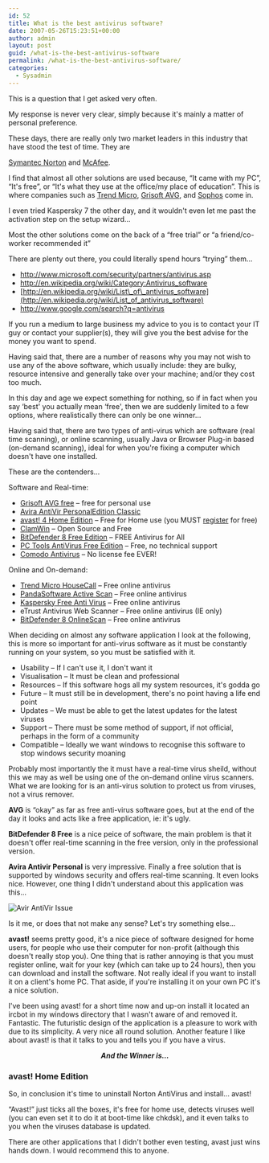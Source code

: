 ```yaml
---
id: 52
title: What is the best antivirus software?
date: 2007-05-26T15:23:51+00:00
author: admin
layout: post
guid: /what-is-the-best-antivirus-software
permalink: /what-is-the-best-antivirus-software/
categories:
  - Sysadmin
---
```

<p class="lead">
  This is a question that I get asked very often.
</p>

My response is never very clear, simply because it's mainly a matter of personal preference.

<!--more-->These days, there are really only two market leaders in this industry that have stood the test of time. They are 

[Symantec Norton](http://www.norton.com/) and [McAfee](http://www.mcafee.com/).

I find that almost all other solutions are used because, &#8220;It came with my PC&#8221;, &#8220;It's free&#8221;, or &#8220;It's what they use at the office/my place of education&#8221;. This is where companies such as [Trend Micro](http://www.trendmicro.com/), [Grisoft AVG](http://www.grisoft.com/), and [Sophos](http://www.sophos.com/) come in.

I even tried Kaspersky 7 the other day, and it wouldn't even let me past the activation step on the setup wizard&#8230;

Most the other solutions come on the back of a &#8220;free trial&#8221; or &#8220;a friend/co-worker recommended it&#8221;

There are plenty out there, you could literally spend hours &#8220;trying&#8221; them&#8230;

  * <http://www.microsoft.com/security/partners/antivirus.asp>
  * <http://en.wikipedia.org/wiki/Category:Antivirus_software>
  * [http://en.wikipedia.org/wiki/List\_of\_antivirus_software](http://en.wikipedia.org/wiki/List_of_antivirus_software)
  * <http://www.google.com/search?q=antivirus>

If you run a medium to large business my advice to you is to contact your IT guy or contact your supplier(s), they will give you the best advise for the money you want to spend.

Having said that, there are a number of reasons why you may not wish to use any of the above software, which usually include: they are bulky, resource intensive and generally take over your machine; and/or they cost too much.

In this day and age we expect something for nothing, so if in fact when you say &#8216;best' you actually mean &#8216;free', then we are suddenly limited to a few options, where realistically there can only be one winner&#8230;

Having said that, there are two types of anti-virus which are software (real time scanning), or online scanning, usually Java or Browser Plug-in based (on-demand scanning), ideal for when you're fixing a computer which doesn't have one installed.

These are the contenders&#8230;

Software and Real-time:

  * [Grisoft AVG free](http://free.grisoft.com/) &#8211; free for personal use
  * [Avira AntiVir PersonalEdition Classic](http://www.free-av.com/antivirus/allinonen.html)
  * [avast! 4 Home Edition](http://www.avast.com/eng/avast_4_home.html) &#8211; Free for Home use (you MUST [register](http://www.avast.com/eng/home-registration.php) for free)
  * [ClamWin](http://www.clamwin.com/) &#8211; Open Source and Free
  * [BitDefender 8 Free Edition](http://www.bitdefender.com/PRODUCT-14-en--BitDefender-8-Free-Edition.html) &#8211; FREE Antivirus for All
  * [PC Tools AntiVirus Free Edition](http://www.pctools.com/free-antivirus/) &#8211; Free, no technical support
  * [Comodo Antivirus](http://antivirus.comodo.com/) &#8211; No license fee EVER!

Online and On-demand:

  * [Trend Micro HouseCall](http://housecall.trendmicro.com/) &#8211; Free online antivirus
  * [PandaSoftware Active Scan](http://www.pandasoftware.com/products/ActiveScan.htm) &#8211; Free online antivirus
  * [Kaspersky Free Anti Virus](http://www.kaspersky.com/virusscanner) &#8211; Free online antivirus
  * eTrust Antivirus Web Scanner &#8211; Free online antivirus (IE only)
  * [BitDefender 8 OnlineScan](http://www.bitdefender.com/scan8/) &#8211; Free online antivirus

When deciding on almost any software application I look at the following, this is more so important for anti-virus software as it must be constantly running on your system, so you must be satisfied with it.

  * Usability &#8211; If I can't use it, I don't want it
  * Visualisation &#8211; It must be clean and professional
  * Resources &#8211; If this software hogs all my system resources, it's godda go
  * Future &#8211; It must still be in development, there's no point having a life end point
  * Updates &#8211; We must be able to get the latest updates for the latest viruses
  * Support &#8211; There must be some method of support, if not official, perhaps in the form of a community
  * Compatible &#8211; Ideally we want windows to recognise this software to stop windows security moaning

Probably most importantly the it must have a real-time virus sheild, without this we may as well be using one of the on-demand online virus scanners. What we are looking for is an anti-virus solution to protect us from viruses, not a virus remover.

**AVG** is &#8220;okay&#8221; as far as free anti-virus software goes, but at the end of the day it looks and acts like a free application, ie: it's ugly.

**BitDefender 8 Free** is a nice peice of software, the main problem is that it doesn't offer real-time scanning in the free version, only in the professional version.

**Avira Antivir Personal** is very impressive. Finally a free solution that is supported by windows security and offers real-time scanning. It even looks nice. However, one thing I didn't understand about this application was this&#8230;


![Avir AntiVir Issue](http://wade.be/upload/antivir.gif) 

Is it me, or does that not make any sense? Let's try something else&#8230;

**avast!** seems pretty good, it's a nice piece of software designed for home users, for people who use their computer for non-profit (although this doesn't really stop you). One thing that is rather annoying is that you must register online, wait for your key (which can take up to 24 hours), then you can download and install the software. Not really ideal if you want to install it on a client's home PC. That aside, if you're installing it on your own PC it's a nice solution.

I've been using avast! for a short time now and up-on install it located an ircbot in my windows directory that I wasn't aware of and removed it. Fantastic. The futuristic design of the application is a pleasure to work with due to its simplicity. A very nice all round solution. Another feature I like about avast! is that it talks to you and tells you if you have a virus.

<p align="center">
  <em><strong>And the Winner is&#8230;</strong> </em>
</p>

### **avast! Home Edition**

So, in conclusion it's time to uninstall Norton AntiVirus and install&#8230; avast!

&#8220;Avast!&#8221; just ticks all the boxes, it's free for home use, detects viruses well (you can even set it to do it at boot-time like chkdsk), and it even talks to you when the viruses database is updated.

There are other applications that I didn't bother even testing, avast just wins hands down. I would recommend this to anyone.